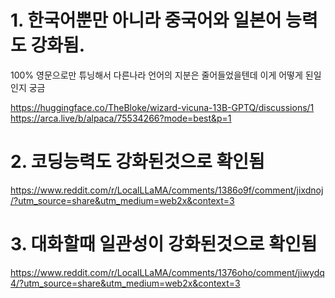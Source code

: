 
# 1. 한국어뿐만 아니라 중국어와 일본어 능력도 강화됨.
100% 영문으로만 튜닝해서 다른나라 언어의 지분은 줄어들었을텐데 이게 어떻게 된일인지 궁금

https://huggingface.co/TheBloke/wizard-vicuna-13B-GPTQ/discussions/1
https://arca.live/b/alpaca/75534266?mode=best&p=1

# 2. 코딩능력도 강화된것으로 확인됨
https://www.reddit.com/r/LocalLLaMA/comments/1386o9f/comment/jixdnoj/?utm_source=share&utm_medium=web2x&context=3


# 3. 대화할때 일관성이 강화된것으로 확인됨
https://www.reddit.com/r/LocalLLaMA/comments/1376oho/comment/jiwydq4/?utm_source=share&utm_medium=web2x&context=3



